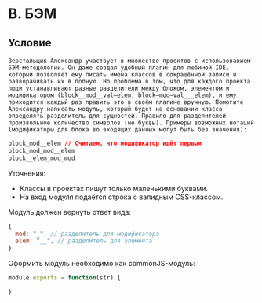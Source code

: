 # B. БЭМ

## Условие

    Верстальщик Александр участвует в множестве проектов с использованием БЭМ-методологии. Он даже создал удобный плагин для любимой IDE, который позволяет ему писать имена классов в сокращённой записи и разворачивать их в полную. Но проблема в том, что для каждого проекта люди устанавливают разные разделители между блоком, элементом и модификатором (block__mod__val—elem, block–mod–val___elem), и ему приходится каждый раз править это в своём плагине вручную. Помогите Александру написать модуль, который будет на основании класса определять разделитель для сущностей. Правило для разделителей — произвольное количество символов (не буквы). Примеры возможных нотаций (модификаторы для блока во входящих данных могут быть без значения):

```css
block_mod__elem // Считаем, что модификатор идёт первым
block_mod_mod__elem
block__elem_mod_mod
```

Уточнения:

- Классы в проектах пишут только маленькими буквами.
- На вход модуля подаётся строка с валидным CSS-классом.

Модуль должен вернуть ответ вида:

```js
{
  mod: "_", // разделитель для модификатора
  elem: "__", // разделитель для элемента
}
```

Оформить модуль необходимо как commonJS-модуль:

```js
module.exports = function(str) {

}
```